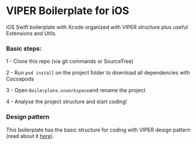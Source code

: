 # VIPER Boilerplate for iOS

iOS Swift boilerplate with Xcode organized with VIPER structure plus useful Extensions and Utils.


### Basic steps:

1 - Clone this repo (via git commands or SourceTree)

2 - Run `pod install` on the project folder to download all dependencies with Cocoapods

3 - Open `Boilerplate.xcworkspace`and rename the project

4 - Analyse the project structure and start coding!

### Design pattern

This boilerplate has the basic structure for coding with VIPER design pattern (read about it [here](https://www.ckl.io/blog/ios-project-architecture-using-viper/)).
